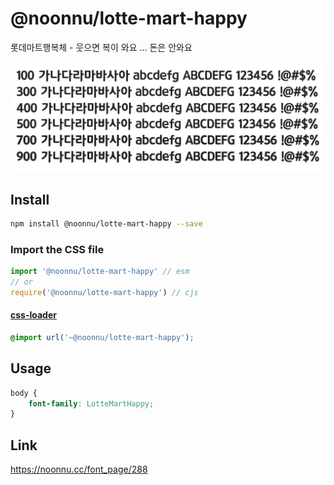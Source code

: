 # @noonnu/lotte-mart-happy

롯데마트행복체 - 웃으면 복이 와요 ... 돈은 안와요

![example](./example.png)

## Install

```bash
npm install @noonnu/lotte-mart-happy --save
```

### Import the CSS file

```js
import '@noonnu/lotte-mart-happy' // esm
// or
require('@noonnu/lotte-mart-happy') // cjs
```

#### [css-loader](https://github.com/webpack-contrib/css-loader)

```css
@import url('~@noonnu/lotte-mart-happy');
```

## Usage

```css
body {
    font-family: LotteMartHappy;
}
```

## Link

https://noonnu.cc/font_page/288
